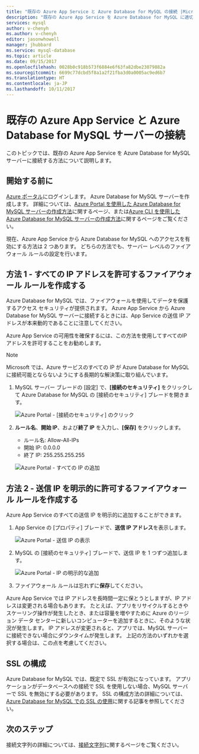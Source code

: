 ```yaml
---
title: "既存の Azure App Service と Azure Database for MySQL の接続 |Microsoft Docs"
description: "既存の Azure App Service を Azure Database for MySQL に適切に接続する手順"
services: mysql
author: v-chenyh
ms.author: v-chenyh
editor: jasonwhowell
manager: jhubbard
ms.service: mysql-database
ms.topic: article
ms.date: 09/15/2017
ms.openlocfilehash: 0028b0c918b573f6884e6f63fa82dbe23079882a
ms.sourcegitcommit: 6699c77dcbd5f8a1a2f21fba3d0a0005ac9ed6b7
ms.translationtype: HT
ms.contentlocale: ja-JP
ms.lasthandoff: 10/11/2017
---
```

# <a name="connect-an-existing-azure-app-service-to-azure-database-for-mysql-server"></a>既存の Azure App Service と Azure Database for MySQL サーバーの接続
このトピックでは、既存の Azure App Service を Azure Database for MySQL サーバーに接続する方法について説明します。

## <a name="before-you-begin"></a>開始する前に
[Azure ポータル](https://portal.azure.com)にログインします。 Azure Database for MySQL サーバーを作成します。 詳細については、[Azure Portal を使用した Azure Database for MySQL サーバーの作成方法](quickstart-create-mysql-server-database-using-azure-portal.md)に関するページ、または[Azure CLI を使用した Azure Database for MySQL サーバーの作成方法](quickstart-create-mysql-server-database-using-azure-cli.md)に関するページをご覧ください。

現在、Azure App Service から Azure Database for MySQL へのアクセスを有効にする方法は 2 つあります。 どちらの方法でも、サーバー レベルのファイアウォール ルールの設定を行います。

## <a name="solution-1---create-a-firewall-rule-to-allow-all-ips"></a>方法 1 - すべての IP アドレスを許可するファイアウォール ルールを作成する
Azure Database for MySQL では、ファイアウォールを使用してデータを保護するアクセス セキュリティが提供されます。 Azure App Service から Azure Database for MySQL サーバーに接続するときには、App Service の送信 IP アドレスが本来動的であることに注意してください。 

Azure App Service の可用性を確保するには、この方法を使用してすべてのIP アドレスを許可することをお勧めします。

> [!NOTE]
> Microsoft では、Azure サービスのすべての IP が Azure Database for MySQL に接続可能とならないようにする長期的な解決策に取り組んでいます。

1. MySQL サーバー ブレードの [設定] で、**[接続のセキュリティ]** をクリックして Azure Database for MySQL の [接続のセキュリティ] ブレードを開きます。

   ![Azure Portal - [接続のセキュリティ] のクリック](./media/howto-manage-firewall-using-portal/1-connection-security.png)

2. **ルール名**、**開始 IP**、および**終了 IP** を入力し、**[保存]** をクリックします。
   - ルール名: Allow-All-IPs
   - 開始 IP: 0.0.0.0
   - 終了 IP: 255.255.255.255

   ![Azure Portal - すべての IP の追加](./media/howto-connect-webapp/1_2-add-all-ips.png)

## <a name="solution-2---create-a-firewall-rule-to-explicitly-allow-outbound-ips"></a>方法 2 - 送信 IP を明示的に許可するファイアウォール ルールを作成する
Azure App Service のすべての送信 IP を明示的に追加することができます。

1. App Service の [プロパティ] ブレードで、**送信 IP アドレス**を表示します。

   ![Azure Portal - 送信 IP の表示](./media/howto-connect-webapp/2_1-outbound-ip-address.png)

2. MySQL の [接続のセキュリティ] ブレードで、送信 IP を 1 つずつ追加します。

   ![Azure Portal - IP の明示的な追加](./media/howto-connect-webapp/2_2-add-explicit-ips.png)

3. ファイアウォール ルールは忘れずに**保存**してください。

Azure App Service では IP アドレスを長時間一定に保とうとしますが、IP アドレスは変更される場合もあります。 たとえば、アプリをリサイクルするときやスケーリング操作が発生したとき、または容量を増やすために Azure のリージョン データ センターに新しいコンピューターを追加するときに、そのような状況が発生します。 IP アドレスが変更されると、アプリでは、MySQL サーバーに接続できない場合にダウンタイムが発生します。 上記の方法のいずれかを選択する場合は、この点を考慮してください。

## <a name="ssl-configuration"></a>SSL の構成
Azure Database for MySQL では、既定で SSL が有効になっています。 アプリケーションがデータベースへの接続で SSL を使用しない場合、MySQL サーバーで SSL を無効にする必要があります。 SSL の構成方法の詳細については、[Azure Database for MySQL での SSL の使用](howto-configure-ssl.md)に関する記事を参照してください。

## <a name="next-steps"></a>次のステップ
接続文字列の詳細については、[接続文字列](howto-connection-string.md)に関するページをご覧ください。
